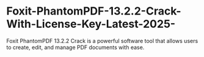 # Foxit-PhantomPDF-13.2.2-Crack-With-License-Key-Latest-2025-
Foxit PhantomPDF 13.2.2 Crack is a powerful software tool that allows users to create, edit, and manage PDF documents with ease. 
